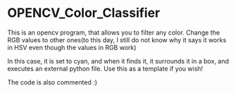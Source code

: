 # OPENCV_Color_Classifier
This is an opencv program, that allows you to filter any color. Change the RGB values to other ones(to this day, I still do not know why it says it works in HSV even though the values in RGB work)

In this case, it is set to cyan, and when it finds it, it surrounds it in a box, and executes an external python file. Use this as a template if you wish!

The code is also commented :)
